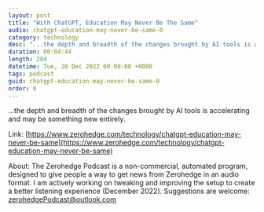 ```yaml
---
layout: post
title: "With ChatGPT, Education May Never Be The Same"
audio: chatgpt-education-may-never-be-same-0
category: technology
desc: "...the depth and breadth of the changes brought by AI tools is accelerating and may be something new entirely. "
duration: 00:04:44
length: 284
datetime: Tue, 20 Dec 2022 00:00:00 +0000
tags: podcast
guid: chatgpt-education-may-never-be-same-0
order: 0
---
```

...the depth and breadth of the changes brought by AI tools is accelerating and may be something new entirely. 

Link: [https://www.zerohedge.com/technology/chatgpt-education-may-never-be-same](https://www.zerohedge.com/technology/chatgpt-education-may-never-be-same)

About: The Zerohedge Podcast is a non-commercial, automated program, designed to give people a way to get news from Zerohedge in an audio format.  I am actively working on tweaking and improving the setup to create a better listening experience (December 2022).  Suggestions are welcome: [zerohedgePodcast@outlook.com](mailto:zerohedgePodcast@outlook.com)